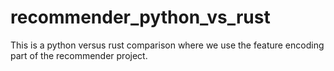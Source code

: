 # recommender_python_vs_rust
This is a python versus rust comparison where we use the feature encoding part of the recommender project.
